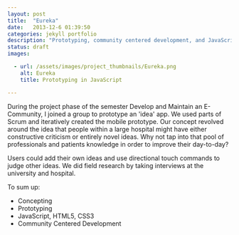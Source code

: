 ```yaml
---
layout: post
title:  "Eureka"
date:   2013-12-6 01:39:50
categories: jekyll portfolio
description: "Prototyping, community centered development, and JavaScript"
status: draft
images:

  - url: /assets/images/project_thumbnails/Eureka.png
    alt: Eureka
    title: Prototyping in JavaScript

---
```



During the project phase of the semester Develop and Maintain an E-Community, I joined a group to prototype an 'idea' app. We used parts of Scrum and iteratively created the mobile prototype. Our concept revolved around the idea that people within a large hospital might have either constructive criticism or entirely novel ideas. Why not tap into that pool of professionals and patients knowledge in order to improve their day-to-day? 



 Users could add their own ideas and use directional touch commands to judge other ideas. We did field research by taking interviews at the university and hospital.  

To sum up:

- Concepting
- Prototyping
- JavaScript, HTML5, CSS3
- Community Centered Development
